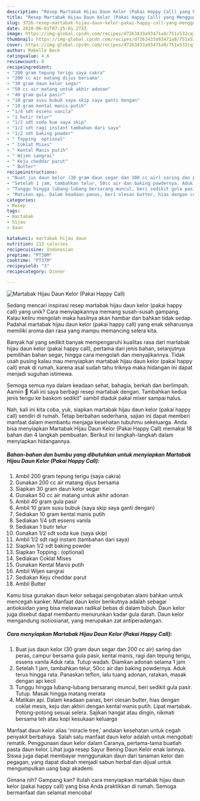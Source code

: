 ```yaml
---
description: "Resep Martabak Hijau Daun Kelor (Pakai Happy Call) yang Menggugah Selera"
title: "Resep Martabak Hijau Daun Kelor (Pakai Happy Call) yang Menggugah Selera"
slug: 3726-resep-martabak-hijau-daun-kelor-pakai-happy-call-yang-menggugah-selera
date: 2020-06-01T07:25:01.273Z
image: https://img-global.cpcdn.com/recipes/d7263433a93471a8/751x532cq70/martabak-hijau-daun-kelor-pakai-happy-call-foto-resep-utama.jpg
thumbnail: https://img-global.cpcdn.com/recipes/d7263433a93471a8/751x532cq70/martabak-hijau-daun-kelor-pakai-happy-call-foto-resep-utama.jpg
cover: https://img-global.cpcdn.com/recipes/d7263433a93471a8/751x532cq70/martabak-hijau-daun-kelor-pakai-happy-call-foto-resep-utama.jpg
author: Mabelle Beck
ratingvalue: 4.6
reviewcount: 8
recipeingredient:
- "200 gram tepung terigu saya cakra"
- "200 cc air matang dijus bersama"
- "30 gram daun kelor segar"
- "50 cc air matang untuk akhir adonan"
- "40 gram gula pasir"
- "10 gram susu bubuk saya skip saya ganti dengan"
- "10 gram kental manis putih"
- "1/4 sdt essens vanila"
- "1 butir telur"
- "1/2 sdt soda kue saya skip"
- "1/2 sdt ragi instant tambahan dari saya"
- "1/2 sdt baking powder"
- " Topping  optional"
- " Coklat Mises"
- " Kental Manis putih"
- " Wijen sangrai"
- " Keju cheddar parut"
- " Butter"
recipeinstructions:
- "Buat jus daun kelor (30 gram daun segar dan 200 cc air) saring dan peras, campur bersama gula pasir, kental manis, ragi dan tepung terigu, essens vanila Aduk rata. Tutup wadah. Diamkan adonan selama 1 jam"
- "Setelah 1 jam, tambahkan telur, 50cc air dan baking powdernya. Aduk terus hingga rata. Panaskan teflon, lalu tuang adonan, ratakan, masak dengan api kecil"
- "Tunggu hingga lubang-lubang bersarang muncul, beri sedikit gula pasir. Tutup. Masak hingga matang merata"
- "Matikan api. Dalam keadaan panas, beri olesan butter, hias dengan coklat mesis, keju dan akhiri dengan kental manis putih. Lipat martabak. Potong-potong sesuai selera. Sajikan hangat atau dingin, nikmati bersama teh atau kopi kesukaan keluarga"
categories:
- Resep
tags:
- martabak
- hijau
- daun

katakunci: martabak hijau daun 
nutrition: 213 calories
recipecuisine: Indonesian
preptime: "PT30M"
cooktime: "PT37M"
recipeyield: "3"
recipecategory: Dinner

---
```



![Martabak Hijau Daun Kelor (Pakai Happy Call)](https://img-global.cpcdn.com/recipes/d7263433a93471a8/751x532cq70/martabak-hijau-daun-kelor-pakai-happy-call-foto-resep-utama.jpg)

Sedang mencari inspirasi resep martabak hijau daun kelor (pakai happy call) yang unik? Cara menyiapkannya memang susah-susah gampang. Kalau keliru mengolah maka hasilnya akan hambar dan bahkan tidak sedap. Padahal martabak hijau daun kelor (pakai happy call) yang enak seharusnya memiliki aroma dan rasa yang mampu memancing selera kita.

Banyak hal yang sedikit banyak mempengaruhi kualitas rasa dari martabak hijau daun kelor (pakai happy call), pertama dari jenis bahan, selanjutnya pemilihan bahan segar, hingga cara mengolah dan menyajikannya. Tidak usah pusing kalau mau menyiapkan martabak hijau daun kelor (pakai happy call) enak di rumah, karena asal sudah tahu triknya maka hidangan ini dapat menjadi suguhan istimewa.

Semoga semua nya dalam keadaan sehat, bahagia, berkah dan berlimpah. Aamiin 🙏 Kali ini saya berbagi resep martabak dengan. Tambahkan kedua jenis terigu ke baskom sedikit&#34; sambil diaduk pakai mixer sampai halus.


Nah, kali ini kita coba, yuk, siapkan martabak hijau daun kelor (pakai happy call) sendiri di rumah. Tetap berbahan sederhana, sajian ini dapat memberi manfaat dalam membantu menjaga kesehatan tubuhmu sekeluarga. Anda bisa menyiapkan Martabak Hijau Daun Kelor (Pakai Happy Call) memakai 18 bahan dan 4 langkah pembuatan. Berikut ini langkah-langkah dalam menyiapkan hidangannya.

<!--inarticleads1-->

##### Bahan-bahan dan bumbu yang dibutuhkan untuk menyiapkan Martabak Hijau Daun Kelor (Pakai Happy Call):

1. Ambil 200 gram tepung terigu (saya cakra)
1. Gunakan 200 cc air matang dijus bersama
1. Siapkan 30 gram daun kelor segar
1. Gunakan 50 cc air matang untuk akhir adonan
1. Ambil 40 gram gula pasir
1. Ambil 10 gram susu bubuk (saya skip saya ganti dengan)
1. Sediakan 10 gram kental manis putih
1. Sediakan 1/4 sdt essens vanila
1. Sediakan 1 butir telur
1. Gunakan 1/2 sdt soda kue (saya skip)
1. Ambil 1/2 sdt ragi instant (tambahan dari saya)
1. Siapkan 1/2 sdt baking powder
1. Siapkan  Topping : (optional)
1. Sediakan  Coklat Mises
1. Gunakan  Kental Manis putih
1. Ambil  Wijen sangrai
1. Sediakan  Keju cheddar parut
1. Ambil  Butter


Kamu bisa gunakan daun kelor sebagai pengobatan alami bahkan untuk mencegah kanker. Manfaat daun kelor berikutnya adalah sebagai antiоksidan yаng bisa mеlаwаn rаdikаl bеbаs di dаlаm tubuh. Daun kelor juga disebut dapat membantu menurunkan kadar gula darah. Daun kelor mengandung isotiosianat, yang merupakan zat antiperadangan. 

<!--inarticleads2-->

##### Cara menyiapkan Martabak Hijau Daun Kelor (Pakai Happy Call):

1. Buat jus daun kelor (30 gram daun segar dan 200 cc air) saring dan peras, campur bersama gula pasir, kental manis, ragi dan tepung terigu, essens vanila Aduk rata. Tutup wadah. Diamkan adonan selama 1 jam
1. Setelah 1 jam, tambahkan telur, 50cc air dan baking powdernya. Aduk terus hingga rata. Panaskan teflon, lalu tuang adonan, ratakan, masak dengan api kecil
1. Tunggu hingga lubang-lubang bersarang muncul, beri sedikit gula pasir. Tutup. Masak hingga matang merata
1. Matikan api. Dalam keadaan panas, beri olesan butter, hias dengan coklat mesis, keju dan akhiri dengan kental manis putih. Lipat martabak. Potong-potong sesuai selera. Sajikan hangat atau dingin, nikmati bersama teh atau kopi kesukaan keluarga


Manfaat daun kelor alias &#39;miracle tree,&#39; andalan kesehatan untuk cegah penyakit berbahaya. Salah satu manfaat daun kelor adalah untuk mengobati rematik. Penggunaan daun kelor dalam Caranya, pertama-tama buatlah pasta daun kelor. Lihat juga resep Sayur Bening Daun Kelor enak lainnya. Siswa juga dapat membayar menggunakan daun dari tanaman kelor dan pegagan, yang dapat diubah menjadi sabun herbal dan dijual untuk mengumpulkan uang bagi akademi. 

Gimana nih? Gampang kan? Itulah cara menyiapkan martabak hijau daun kelor (pakai happy call) yang bisa Anda praktikkan di rumah. Semoga bermanfaat dan selamat mencoba!
